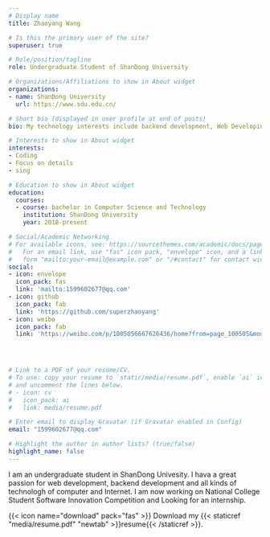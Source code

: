 ```yaml
---
# Display name
title: Zhaoyang Wang

# Is this the primary user of the site?
superuser: true

# Role/position/tagline
role: Undergraduate Student of ShanDong University

# Organizations/Affiliations to show in About widget
organizations:
- name: ShanDong University
  url: https://www.sdu.edu.cn/

# Short bio (displayed in user profile at end of posts)
bio: My technology interests include backend development, Web Developing and all kinds of technology of computer and Internet.

# Interests to show in About widget
interests:
- Coding
- Focus on details
- sing

# Education to show in About widget
education:
  courses:
  - course: bachelor in Computer Science and Technology
    institution: ShanDong University
    year: 2018-present

# Social/Academic Networking
# For available icons, see: https://sourcethemes.com/academic/docs/page-builder/#icons
#   For an email link, use "fas" icon pack, "envelope" icon, and a link in the
#   form "mailto:your-email@example.com" or "/#contact" for contact widget.
social:
- icon: envelope
  icon_pack: fas
  link: 'mailto:1599602677@qq.com'
- icon: github
  icon_pack: fab
  link: 'https://github.com/superzhaoyang'
- icon: weibo
  icon_pack: fab
  link: 'https://weibo.com/p/1005056667626436/home?from=page_100505&mod=TAB&is_all=1#place'

  


# Link to a PDF of your resume/CV.
# To use: copy your resume to `static/media/resume.pdf`, enable `ai` icons in `params.toml`, 
# and uncomment the lines below.
# - icon: cv
#   icon_pack: ai
#   link: media/resume.pdf

# Enter email to display Gravatar (if Gravatar enabled in Config)
email: "1599602677@qq.com"

# Highlight the author in author lists? (true/false)
highlight_name: false
---
```

I am an undergraduate student in ShanDong Univesity. I hava a great passion for web development, backend development and all kinds of technologh of computer and Internet. I am now working on National College Student Software Innovation Competition and Looking for an internship.

{{< icon name="download" pack="fas" >}} Download my {{< staticref "media/resume.pdf" "newtab" >}}resume{{< /staticref >}}.
